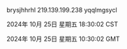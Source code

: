 brysjhhrhl 219.139.199.238 yqqlmgsycl

2024年 10月 25日 星期五 18:30:02 CST

2024年 10月 25日 星期五 10:30:02 GMT
